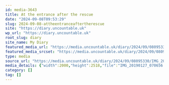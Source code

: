```yaml
---
id: media-3643
title: At the entrance after the rescue
date: "2024-09-08T09:53:29"
slug: 2024-09-08-attheentranceaftertherescue
site: "https://diary.uncountable.uk"
wp_url: "https://diary.uncountable.uk"
root_slug: diary
site_name: My Diary
featured_media_url: "https://media.uncountable.uk/diary/2024/09/08095330/IMG_20190127_070656.webp"
featured_media_srcset: "https://media.uncountable.uk/diary/2024/09/08095330/IMG_20190127_070656-238x300.webp 238w, https://media.uncountable.uk/diary/2024/09/08095330/IMG_20190127_070656-813x1024.webp 813w, https://media.uncountable.uk/diary/2024/09/08095330/IMG_20190127_070656-150x150.webp 150w, https://media.uncountable.uk/diary/2024/09/08095330/IMG_20190127_070656-508x640.webp 508w, https://media.uncountable.uk/diary/2024/09/08095330/IMG_20190127_070656.webp 2000w"
type: media
source_url: "https://media.uncountable.uk/diary/2024/09/08095330/IMG_20190127_070656.webp"
media_details: {"width":2000,"height":2518,"file":"IMG_20190127_070656.webp","filesize":194872,"sizes":{"medium":{"file":"IMG_20190127_070656-238x300.webp","width":238,"height":300,"filesize":12710,"mime_type":"image/webp","source_url":"https://media.uncountable.uk/diary/2024/09/08095330/IMG_20190127_070656-238x300.webp"},"large":{"file":"IMG_20190127_070656-813x1024.webp","width":813,"height":1024,"filesize":70310,"mime_type":"image/webp","source_url":"https://media.uncountable.uk/diary/2024/09/08095330/IMG_20190127_070656-813x1024.webp"},"thumbnail":{"file":"IMG_20190127_070656-150x150.webp","width":150,"height":150,"filesize":4926,"mime_type":"image/webp","source_url":"https://media.uncountable.uk/diary/2024/09/08095330/IMG_20190127_070656-150x150.webp"},"mobwidth":{"file":"IMG_20190127_070656-508x640.webp","width":508,"height":640,"filesize":37788,"mime_type":"image/webp","source_url":"https://media.uncountable.uk/diary/2024/09/08095330/IMG_20190127_070656-508x640.webp"},"full":{"file":"IMG_20190127_070656.webp","width":2000,"height":2518,"mime_type":"image/webp","source_url":"https://media.uncountable.uk/diary/2024/09/08095330/IMG_20190127_070656.webp"}},"image_meta":{"aperture":"0","credit":"","camera":"","caption":"","created_timestamp":"0","copyright":"","focal_length":"0","iso":"0","shutter_speed":"0","title":"","orientation":"0","keywords":[]}}
category: []
tag: []
---
```



